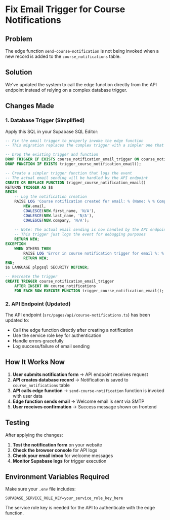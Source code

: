 # Fix Email Trigger for Course Notifications

## Problem
The edge function `send-course-notification` is not being invoked when a new record is added to the `course_notifications` table.

## Solution
We've updated the system to call the edge function directly from the API endpoint instead of relying on a complex database trigger.

## Changes Made

### 1. Database Trigger (Simplified)
Apply this SQL in your Supabase SQL Editor:

```sql
-- Fix the email trigger to properly invoke the edge function
-- This migration replaces the complex trigger with a simpler one that works

-- Drop the existing trigger and function
DROP TRIGGER IF EXISTS course_notification_email_trigger ON course_notifications;
DROP FUNCTION IF EXISTS trigger_course_notification_email();

-- Create a simpler trigger function that logs the event
-- The actual email sending will be handled by the API endpoint
CREATE OR REPLACE FUNCTION trigger_course_notification_email()
RETURNS TRIGGER AS $$
BEGIN
    -- Log the notification creation
    RAISE LOG 'Course notification created for email: % (Name: % % Company: %)', 
        NEW.email, 
        COALESCE(NEW.first_name, 'N/A'), 
        COALESCE(NEW.last_name, 'N/A'),
        COALESCE(NEW.company, 'N/A');
    
    -- Note: The actual email sending is now handled by the API endpoint
    -- This trigger just logs the event for debugging purposes
    RETURN NEW;
EXCEPTION
    WHEN OTHERS THEN
        RAISE LOG 'Error in course notification trigger for email %: %', NEW.email, SQLERRM;
        RETURN NEW;
END;
$$ LANGUAGE plpgsql SECURITY DEFINER;

-- Recreate the trigger
CREATE TRIGGER course_notification_email_trigger
    AFTER INSERT ON course_notifications
    FOR EACH ROW EXECUTE FUNCTION trigger_course_notification_email();
```

### 2. API Endpoint (Updated)
The API endpoint (`src/pages/api/course-notifications.ts`) has been updated to:
- Call the edge function directly after creating a notification
- Use the service role key for authentication
- Handle errors gracefully
- Log success/failure of email sending

## How It Works Now

1. **User submits notification form** → API endpoint receives request
2. **API creates database record** → Notification is saved to `course_notifications` table
3. **API calls edge function** → `send-course-notification` function is invoked with user data
4. **Edge function sends email** → Welcome email is sent via SMTP
5. **User receives confirmation** → Success message shown on frontend

## Testing

After applying the changes:

1. **Test the notification form** on your website
2. **Check the browser console** for API logs
3. **Check your email inbox** for welcome messages
4. **Monitor Supabase logs** for trigger execution

## Environment Variables Required

Make sure your `.env` file includes:
```
SUPABASE_SERVICE_ROLE_KEY=your_service_role_key_here
```

The service role key is needed for the API to authenticate with the edge function. 